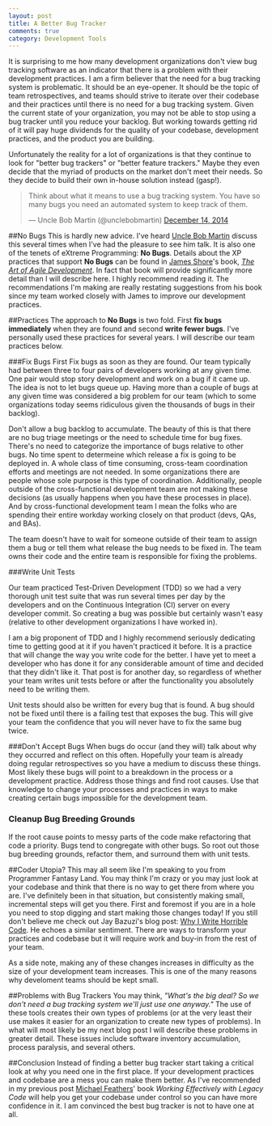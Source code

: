 ```yaml
---
layout: post
title: A Better Bug Tracker
comments: true
category: Development Tools
---
```

It is surprising to me how many development organizations don't view bug tracking software as an indicator that there is a problem with their development practices. I am a firm believer that the need for a bug tracking system is problematic. It should be an eye-opener. It should be the topic of team retrospectives, and teams should strive to iterate over their codebase and their practices until there is no need for a bug tracking system. Given the current state of your organization, you may not be able to stop using a bug tracker until you reduce your backlog. But working towards getting rid of it will pay huge dividends for the quality of your codebase, development practices, and the product you are building.  
<!--more-->  
Unfortunately the reality for a lot of organizations is that they continue to look for "better bug trackers" or "better feature trackers." Maybe they even decide that the myriad of products on the market don't meet their needs. So they decide to build their own in-house solution instead (gasp!).  

<blockquote class="twitter-tweet" lang="en"><p>Think about what it means to use a bug tracking system. You have so many bugs you need an automated system to keep track of them.</p>&mdash; Uncle Bob Martin (@unclebobmartin) <a href="https://twitter.com/unclebobmartin/status/544258609019125762">December 14, 2014</a></blockquote>
<script async src="//platform.twitter.com/widgets.js" charset="utf-8"></script>

##No Bugs
This is hardly new advice. I've heard [Uncle Bob Martin](https://twitter.com/unclebobmartin "Uncle Bob's Twitter") discuss this several times when I've had the pleasure to see him talk. It is also one of the tenets of eXtreme Programming: **No Bugs**. Details about the XP practices that support **No Bugs** can be found in [James Shore](http://www.jamesshore.com/ "James Shore's website")'s book, [*The Art of Agile Development*](http://www.jamesshore.com/Agile-Book/ "Website for The Art of Agile Development"). In fact that book will provide significantly more detail than I will describe here. I highly recommend reading it. The recommendations I'm making are really restating suggestions from his book since my team worked closely with James to improve our development practices. 


##Practices
The approach to **No Bugs** is two fold. First **fix bugs immediately** when they are found and second **write fewer bugs**. I've personally used these practices for several years. I will describe our team practices below.

###Fix Bugs First
Fix bugs as soon as they are found. Our team typically had between three to four pairs of developers working at any given time. One pair would stop story development and work on a bug if it came up. The idea is not to let bugs queue up. Having more than a couple of bugs at any given time was considered a big problem for our team (which to some organizations today seems ridiculous given the thousands of bugs in their backlog).  

Don't allow a bug backlog to accumulate. The beauty of this is that there are no bug triage meetings or the need to schedule time for bug fixes. There's no need to categorize the importance of bugs relative to other bugs. No time spent to determeine which release a fix is going to be deployed in. A whole class of time consuming, cross-team coordination efforts and meetings are not needed. In some organizations there are people whose sole purpose is this type of coordination. Additionally, people outside of the cross-functional development team are not making these decisions (as usually happens when you have these processes in place). And by cross-functional development team I mean the folks who are spending their entire workday working closely on that product (devs, QAs, and BAs).

The team doesn't have to wait for someone outside of their team to assign them a bug or tell them what release the bug needs to be fixed in. The team owns their code and the entire team is responsible for fixing the problems.


###Write Unit Tests

Our team practiced Test-Driven Development (TDD) so we had a very thorough unit test suite that was run several times per day by the developers and on the Continuous Integration (CI) server on every developer commit. So creating a bug was possible but certainly wasn't easy (relative to other development organizations I have worked in).  

I am a big proponent of TDD and I highly recommend seriously dedicating time to getting good at it if you haven't practiced it before. It is a practice that will change the way you write code for the better. I have yet to meet a developer who has done it for any considerable amount of time and decided that they didn't like it. That post is for another day, so regardless of whether your team writes unit tests before or after the functionality you absolutely need to be writing them.  

Unit tests should also be written for every bug that is found. A bug should not be fixed until there is a failing test that exposes the bug. This will give your team the confidence that you will never have to fix the same bug twice.  

###Don't Accept Bugs
When bugs do occur (and they will) talk about why they occurred and reflect on this often. Hopefully your team is already doing regular retrospectives so you have a medium to discuss these things. Most likely these bugs will point to a breakdown in the process or a development practice. Address those things and find root causes. Use that knowledge to change your processes and practices in ways to make creating certain bugs impossible for the development team.

### Cleanup Bug Breeding Grounds
If the root cause points to messy parts of the code make refactoring that code a priority. Bugs tend to congregate with other bugs. So root out those bug breeding grounds, refactor them, and surround them with unit tests.

##Coder Utopia?
This may all seem like I'm speaking to you from Programmer Fantasy Land. You may think I'm crazy or you may just look at your codebase and think that there is no way to get there from where you are. I've definitely been in that situation, but consistently making small, incremental steps will get you there. First and foremost if you are in a hole you need to stop digging and start making those changes today! If you still don't believe me check out Jay Bazuzi's blog post: [Why I Write Horrible Code](http://jbazuzicode.blogspot.com/2015/01/why-i-write-horrible-code-and-so-can-you.html). He echoes a similar sentiment. There are ways to transform your practices and codebase but it will require work and buy-in from the rest of your team.   

As a side note, making any of these changes increases in difficulty as the size of your development team increases. This is one of the many reasons why develoment teams should be kept small.

##Problems with Bug Trackers
You may think, *"What's the big deal? So we don't need a bug tracking system we'll just use one anyway."* The use of these tools creates their own types of problems (or at the very least their use makes it easier for an organization to create new types of problems). In what will most likely be my  next blog post I will describe these problems in greater detail. These issues include software inventory accumulation, process paralysis, and several others.

##Conclusion
Instead of finding a better bug tracker start taking a critical look at why you need one in the first place. If your development practices and codebase are a mess you can make them better. As I've recommended in my previous post [Michael Feathers](https://twitter.com/mfeathers "Michael Feathers' twitter account")' book *Working Effectively with Legacy Code* will help you get your codebase under control so you can have more confidence in it. I am convinced the best bug tracker is not to have one at all.
